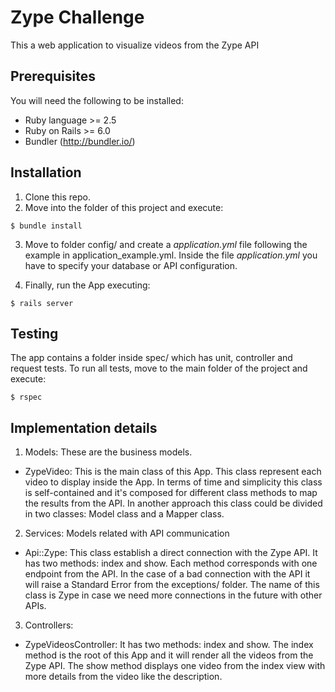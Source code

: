 # Zype Challenge

This a web application to visualize videos from the Zype API

## Prerequisites

You will need the following to be installed:

* Ruby language >= 2.5
* Ruby on Rails >= 6.0
* Bundler (http://bundler.io/)

## Installation

1. Clone this repo.
2. Move into the folder of this project and execute:

```
$ bundle install
```

3. Move to folder config/ and create a *application.yml* file following the example in application_example.yml.
Inside the file *application.yml* you have to specify your database or API configuration.


4. Finally, run the App executing:
```
$ rails server
```

## Testing

The app contains a folder inside spec/ which has unit, controller and request tests.
To run all tests, move to the main folder of the project and execute:
```
$ rspec
```

## Implementation details


1. Models: These are the business models.

- ZypeVideo: This is the main class of this App. This class represent each video to display inside the App. In terms of time and simplicity this class is self-contained and it's composed for different class methods to map the results from the API. In another approach this class could be divided in two classes: Model class and a Mapper class.

2. Services: Models related with API communication

- Api::Zype: This class establish a direct connection with the Zype API. It has two methods: index and show. Each method corresponds with one endpoint from the API. In the case of a bad connection with the API it will raise a Standard Error from the exceptions/ folder. The name of this class is Zype in case we need more connections in the future with other APIs.

3. Controllers:
- ZypeVideosController: It has two methods: index and show. The index method is the root of this App and it will render all the videos from the Zype API. The show method displays one video from the index view with more details from the video like the description.


